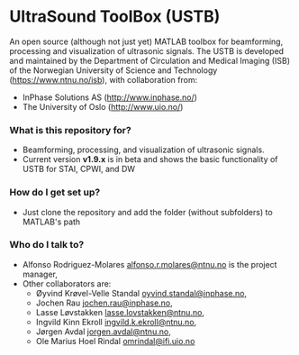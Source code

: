 # UltraSound ToolBox (USTB) #

An open source (although not just yet) MATLAB toolbox for beamforming, processing and visualization of ultrasonic signals. The USTB is developed and maintained by the Department of Circulation and Medical Imaging (ISB) of the Norwegian University of Science and Technology (https://www.ntnu.no/isb), with collaboration from:

- InPhase Solutions AS (http://www.inphase.no/)
- The University of Oslo (http://www.uio.no/)

### What is this repository for? ###

* Beamforming, processing, and visualization of ultrasonic signals.
* Current version __v1.9.x__ is in beta and shows the basic functionality of USTB for STAI, CPWI, and DW

### How do I get set up? ###

* Just clone the repository and add the folder (without subfolders) to MATLAB's path

### Who do I talk to? ###

* Alfonso Rodriguez-Molares <alfonso.r.molares@ntnu.no> is the project manager,
* Other collaborators are:
    * Øyvind Krøvel-Velle Standal <oyvind.standal@inphase.no>,
    * Jochen Rau <jochen.rau@inphase.no>,
    * Lasse Løvstakken <lasse.lovstakken@ntnu.no>,
    * Ingvild Kinn Ekroll <ingvild.k.ekroll@ntnu.no>, 
    * Jørgen Avdal <jorgen.avdal@ntnu.no>,
    * Ole Marius Hoel Rindal <omrindal@ifi.uio.no>